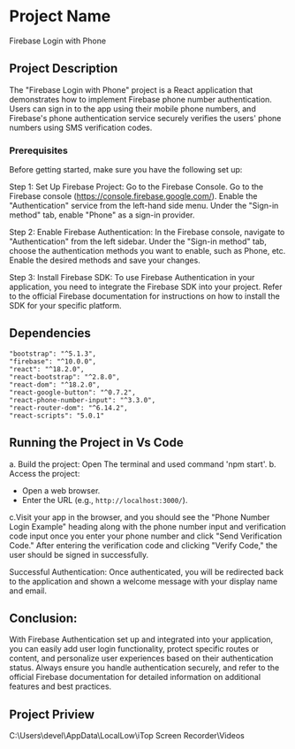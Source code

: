 # Project Name
Firebase Login with Phone

## Project Description
The "Firebase Login with Phone" project is a React application that demonstrates how to implement Firebase phone number authentication. Users can sign in to the app using their mobile phone numbers, and Firebase's phone authentication service securely verifies the users' phone numbers using SMS verification codes.

 ### Prerequisites
Before getting started, make sure you have the following set up:

Step 1: Set Up Firebase Project:
Go to the Firebase Console.
Go to the Firebase console (https://console.firebase.google.com/).
Enable the "Authentication" service from the left-hand side menu.
Under the "Sign-in method" tab, enable "Phone" as a sign-in provider.

Step 2: Enable Firebase Authentication:
In the Firebase console, navigate to "Authentication" from the left sidebar. Under the "Sign-in method" tab, choose the authentication methods you want to enable, such as Phone, etc. Enable the desired methods and save your changes.

Step 3: Install Firebase SDK:
To use Firebase Authentication in your application, you need to integrate the Firebase SDK into your project. Refer to the official Firebase documentation for instructions on how to install the SDK for your specific platform.

## Dependencies

    "bootstrap": "^5.1.3",
    "firebase": "^10.0.0",
    "react": "^18.2.0",
    "react-bootstrap": "^2.8.0",
    "react-dom": "^18.2.0",
    "react-google-button": "^0.7.2",
    "react-phone-number-input": "^3.3.0",
    "react-router-dom": "^6.14.2",
    "react-scripts": "5.0.1"

## Running the Project in Vs Code
a. Build the project: Open The terminal and used command 'npm start'.
b. Access the project:

   - Open a web browser.
   - Enter the URL (e.g., `http://localhost:3000/`).

c.Visit your app in the browser, and you should see the "Phone Number Login Example" heading along with the phone number input and verification code input once you enter your phone number and click "Send Verification Code." After entering the verification code and clicking "Verify Code," the user should be signed in successfully.


Successful Authentication: Once authenticated, you will be redirected back to the application and shown a welcome message with your display name and email.

## Conclusion:
With Firebase Authentication set up and integrated into your application, you can easily add user login functionality, protect specific routes or content, and personalize user experiences based on their authentication status. Always ensure you handle authentication securely, and refer to the official Firebase documentation for detailed information on additional features and best practices.

## Project Priview
C:\Users\devel\AppData\LocalLow\iTop Screen Recorder\Videos
